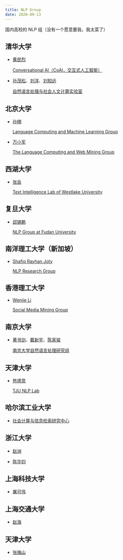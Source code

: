 ```yaml
---
title: NLP Group
date: 2020-09-13
---
```



国内高校的 NLP 组（没有一个愿意要我，我太菜了）

<!-- more -->

## 清华大学

- [黄民烈](http://coai.cs.tsinghua.edu.cn/hml/)

  [Conversational AI（CoAI，交互式人工智能）](http://coai.cs.tsinghua.edu.cn/news/)

- [孙茂松](http://nlp.csai.tsinghua.edu.cn/)、[刘洋](http://114.215.64.60:8094/~ly/)、[刘知远](http://114.215.64.60:8094/~lzy/recruitment.html)

  [自然语言处理与社会人文计算实验室](http://nlp.csai.tsinghua.edu.cn/)


## 北京大学

- [孙栩](http://xusun.org/)

  [Language Computing and Machine Learning Group](https://lanco.pku.edu.cn/index.htm)

- [万小军](https://wanxiaojun.github.io/)

  [The Language Computing and Web Mining Group](http://www.icst.pku.edu.cn/lcwm)


## 西湖大学

- [张岳](https://frcchang.github.io/index.html)

  [Text Intelligence Lab of Westlake University](https://nlp.westlake.edu.cn/index.htm)


## 复旦大学

- [邱锡鹏](https://xpqiu.github.io)

  [NLP Group at Fudan University](https://github.com/FudanNLP)


## 南洋理工大学（新加坡）

- [Shafiq Rayhan Joty](https://raihanjoty.github.io/)

  [NLP Research Group](https://ntunlpsg.github.io/)


## 香港理工大学

- [Wenjie Li](http://www4.comp.polyu.edu.hk/~cswjli/)

  [Social Media Mining Group](http://www4.comp.polyu.edu.hk/~cswjli/Group.html)


## 南京大学

- [黄书剑](http://nlp.nju.edu.cn/huangsj/)、[戴新宇](https://cs.nju.edu.cn/daixinyu/)、[陈家骏](https://cs.nju.edu.cn/chenjiajun/)

  [南京大学自然语言处理研究组](http://nlp.nju.edu.cn/homepage/index.html)


## 天津大学

- [熊德意](http://cic.tju.edu.cn/faculty/xiongdeyi/index.html)

  [TJU NLP Lab](https://tjunlp-lab.github.io/)


## 哈尔滨工业大学

- [社会计算与信息检索研究中心](http://ir.hit.edu.cn/)


## 浙江大学

- [赵洲](https://person.zju.edu.cn/zhaozhou)

- [陈华钧](https://person.zju.edu.cn/huajun)


## 上海科技大学

- [屠可伟](http://faculty.sist.shanghaitech.edu.cn/faculty/tukw/)


## 上海交通大学

- [赵海](http://bcmi.sjtu.edu.cn/~zhaohai/)


## 天津大学

- [张梅山](http://zhangmeishan.github.io/)